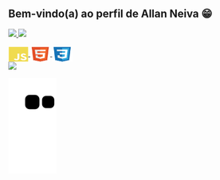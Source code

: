 ## Bem-vindo(a) ao perfil de Allan Neiva 😁

 <di>
  <a href="https://github.com/Allan-Neiva">
  <img height="180em" src="https://github-readme-stats-sigma-five.vercel.app?username=Allan-Neiva&show_icons=true&theme=dracula&include_all_commits=true&count_private=true"/>
  <img height="180em" src="github-readme-stats-sigma-five.vercel.app/top-langs/?username=Allan-Neiva&layout=compact&langs_count=6&theme=tokyonight"/>
</div>
<div style="display: inline_block"><br>
  <img align="center" alt="Js" height="30" width="40" src="https://raw.githubusercontent.com/devicons/devicon/master/icons/javascript/javascript-plain.svg">
  <img align="center" alt="HTML" height="30" width="40" src="https://raw.githubusercontent.com/devicons/devicon/master/icons/html5/html5-original.svg">
  <img align="center" alt="CSS" height="30" width="40" src="https://raw.githubusercontent.com/devicons/devicon/master/icons/css3/css3-original.svg">
</div>
 
<div> 
  <a href="https://www.linkedin.com" target="_blank"><img src="https://img.shields.io/badge/-LinkedIn-%230077B5?style=for-the-badge&logo=linkedin&logoColor=white" target="_blank"></a> 
 
  ![Snake animation](https://github.com/Allan-Neiva/Allan-Neiva/blob/output/github-contribution-grid-snake.svg)

</div>
